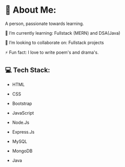 
# 💫 About Me:

A person, passionate towards learning.

🔭 I’m currently learning:
Fullstack (MERN) and DSA(Java)

👯 I’m looking to collaborate on:
Fullstack projects


⚡ Fun fact:
I love to write poem's and drama's.


## 💻 Tech Stack:
- HTML
- CSS
- Bootstrap
- JavaScript
- Node.Js
- Express.Js
- MySQL
- MongoDB

- Java


